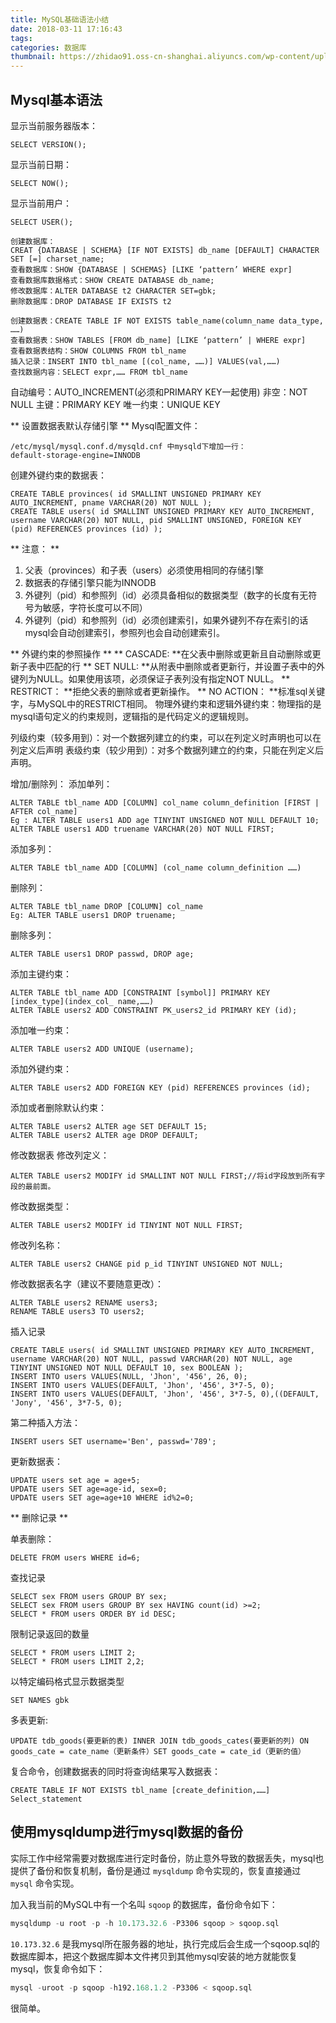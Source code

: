 ```yaml
---
title: MySQL基础语法小结
date: 2018-03-11 17:16:43
tags:
categories: 数据库
thumbnail: https://zhidao91.oss-cn-shanghai.aliyuncs.com/wp-content/uploads/2015/11/databaseDevelopment.jpg
---
```


## Mysql基本语法

显示当前服务器版本：
```
SELECT VERSION();
```

显示当前日期：
```
SELECT NOW();
```
显示当前用户：
```
SELECT USER();
```

```
创建数据库：
CREAT {DATABASE | SCHEMA} [IF NOT EXISTS] db_name [DEFAULT] CHARACTER SET [=] charset_name;
查看数据库：SHOW {DATABASE | SCHEMAS} [LIKE ‘pattern’ WHERE expr]
查看数据库数据格式：SHOW CREATE DATABASE db_name;
修改数据库：ALTER DATABASE t2 CHARACTER SET=gbk;
删除数据库：DROP DATABASE IF EXISTS t2
```

```
创建数据表：CREATE TABLE IF NOT EXISTS table_name(column_name data_type, ……)
查看数据表：SHOW TABLES [FROM db_name] [LIKE ‘pattern’ | WHERE expr]
查看数据表结构：SHOW COLUMNS FROM tbl_name
插入记录：INSERT INTO tbl_name [(col_name, ……)] VALUES(val,……)
查找数据内容：SELECT expr,…… FROM tbl_name
```

自动编号：AUTO_INCREMENT(必须和PRIMARY KEY一起使用)
非空：NOT NULL
主键：PRIMARY KEY
唯一约束：UNIQUE KEY

** 设置数据表默认存储引擎 **
Mysql配置文件：
```
/etc/mysql/mysql.conf.d/mysqld.cnf 中mysqld下增加一行：
default-storage-engine=INNODB
```
创建外键约束的数据表：
```
CREATE TABLE provinces( id SMALLINT UNSIGNED PRIMARY KEY AUTO_INCREMENT, pname VARCHAR(20) NOT NULL );
CREATE TABLE users( id SMALLINT UNSIGNED PRIMARY KEY AUTO_INCREMENT, username VARCHAR(20) NOT NULL, pid SMALLINT UNSIGNED, FOREIGN KEY (pid) REFERENCES provinces (id) );
```
** 注意： **
1.	父表（provinces）和子表（users）必须使用相同的存储引擎
2.	数据表的存储引擎只能为INNODB
3.	外键列（pid）和参照列（id）必须具备相似的数据类型（数字的长度有无符号为敏感，字符长度可以不同）
4.	外键列（pid）和参照列（id）必须创建索引，如果外键列不存在索引的话mysql会自动创建索引，参照列也会自动创建索引。

** 外键约束的参照操作 **
** CASCADE: **在父表中删除或更新且自动删除或更新子表中匹配的行
** SET NULL: **从附表中删除或者更新行，并设置子表中的外键列为NULL。如果使用该项，必须保证子表列没有指定NOT NULL。
** RESTRICT： **拒绝父表的删除或者更新操作。
** NO ACTION： **标准sql关键字，与MySQL中的RESTRICT相同。
物理外键约束和逻辑外键约束：物理指的是mysql语句定义的约束规则，逻辑指的是代码定义的逻辑规则。

列级约束（较多用到）：对一个数据列建立的约束，可以在列定义时声明也可以在列定义后声明
表级约束（较少用到）：对多个数据列建立的约束，只能在列定义后声明。

增加/删除列：
添加单列：
```
ALTER TABLE tbl_name ADD [COLUMN] col_name column_definition [FIRST | AFTER col_name]
Eg : ALTER TABLE users1 ADD age TINYINT UNSIGNED NOT NULL DEFAULT 10;
ALTER TABLE users1 ADD truename VARCHAR(20) NOT NULL FIRST;
```
添加多列：
```
ALTER TABLE tbl_name ADD [COLUMN] (col_name column_definition ……)

```
删除列：
```
ALTER TABLE tbl_name DROP [COLUMN] col_name
Eg: ALTER TABLE users1 DROP truename;
```
	
删除多列：
```
ALTER TABLE users1 DROP passwd, DROP age;
```

添加主键约束：
```
ALTER TABLE tbl_name ADD [CONSTRAINT [symbol]] PRIMARY KEY [index_type](index_col_ name,……)
ALTER TABLE users2 ADD CONSTRAINT PK_users2_id PRIMARY KEY (id);
```
添加唯一约束：
```
ALTER TABLE users2 ADD UNIQUE (username);
```
添加外键约束：
```
ALTER TABLE users2 ADD FOREIGN KEY (pid) REFERENCES provinces (id);
```
添加或者删除默认约束：
```
ALTER TABLE users2 ALTER age SET DEFAULT 15;
ALTER TABLE users2 ALTER age DROP DEFAULT;
```
修改数据表
修改列定义：
```	
ALTER TABLE users2 MODIFY id SMALLINT NOT NULL FIRST;//将id字段放到所有字段的最前面。
```
修改数据类型：
```	
ALTER TABLE users2 MODIFY id TINYINT NOT NULL FIRST;
```
修改列名称：
```	
ALTER TABLE users2 CHANGE pid p_id TINYINT UNSIGNED NOT NULL;
```
修改数据表名字（建议不要随意更改）：
```	
ALTER TABLE users2 RENAME users3;
RENAME TABLE users3 TO users2;
```
插入记录
```
CREATE TABLE users( id SMALLINT UNSIGNED PRIMARY KEY AUTO_INCREMENT, username VARCHAR(20) NOT NULL, passwd VARCHAR(20) NOT NULL, age TINYINT UNSIGNED NOT NULL DEFAULT 10, sex BOOLEAN );
INSERT INTO users VALUES(NULL, 'Jhon', '456', 26, 0);
INSERT INTO users VALUES(DEFAULT, 'Jhon', '456', 3*7-5, 0);
INSERT INTO users VALUES(DEFAULT, 'Jhon', '456', 3*7-5, 0),((DEFAULT, 'Jony', '456', 3*7-5, 0);
```
第二种插入方法：
```
INSERT users SET username='Ben', passwd='789';
```

更新数据表：
```
UPDATE users set age = age+5;
UPDATE users SET age=age-id, sex=0;
UPDATE users SET age=age+10 WHERE id%2=0;
```
** 删除记录 **
 
单表删除：
```
DELETE FROM users WHERE id=6;
```

查找记录
```
SELECT sex FROM users GROUP BY sex;
SELECT sex FROM users GROUP BY sex HAVING count(id) >=2;
SELECT * FROM users ORDER BY id DESC;
```
限制记录返回的数量
```
SELECT * FROM users LIMIT 2;
SELECT * FROM users LIMIT 2,2;	
```
以特定编码格式显示数据类型
```
SET NAMES gbk
```

多表更新:
```
UPDATE tdb_goods(要更新的表) INNER JOIN tdb_goods_cates(要更新的列) ON goods_cate = cate_name（更新条件）SET goods_cate = cate_id（更新的值）
```

复合命令，创建数据表的同时将查询结果写入数据表：
```
CREATE TABLE IF NOT EXISTS tbl_name [create_definition,……] Select_statement
```

## 使用mysqldump进行mysql数据的备份

实际工作中经常需要对数据库进行定时备份，防止意外导致的数据丢失，mysql也提供了备份和恢复机制，备份是通过 `mysqldump` 命令实现的，恢复直接通过 `mysql` 命令实现。

加入我当前的MySQL中有一个名叫 `sqoop` 的数据库，备份命令如下：

```sql
mysqldump -u root -p -h 10.173.32.6 -P3306 sqoop > sqoop.sql
```

`10.173.32.6` 是我mysql所在服务器的地址，执行完成后会生成一个sqoop.sql的数据库脚本，把这个数据库脚本文件拷贝到其他mysql安装的地方就能恢复mysql，恢复命令如下：

```sql
mysql -uroot -p sqoop -h192.168.1.2 -P3306 < sqoop.sql
```

很简单。